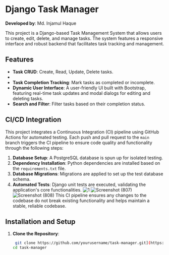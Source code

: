 # Django Task Manager

**Developed by**: Md. Injamul Haque

This project is a Django-based Task Management System that allows users to create, edit, delete, and manage tasks. The system features a responsive interface and robust backend that facilitates task tracking and management. 

## Features
 

- **Task CRUD**: Create, Read, Update, Delete tasks.
- 
- **Task Completion Tracking**: Mark tasks as completed or incomplete.
- **Dynamic User Interface**: A user-friendly UI built with Bootstrap, featuring real-time task updates and modal dialogs for editing and deleting tasks.
- **Search and Filter**: Filter tasks based on their completion status.



## CI/CD Integration

This project integrates a Continuous Integration (CI) pipeline using GitHub Actions for automated testing. Each push and pull request to the `main` branch triggers the CI pipeline to ensure code quality and functionality through the following steps:

1. **Database Setup**: A PostgreSQL database is spun up for isolated testing.
2. **Dependency Installation**: Python dependencies are installed based on the `requirements.txt` file.
3. **Database Migrations**: Migrations are applied to set up the test database schema.
4. **Automated Tests**: Django unit tests are executed, validating the application's core functionalities.
![1](https://github.com/user-attachments/assets/0410c4ec-f658-416c-892f-978a97cb382d)
![Screenshot (807)](https://github.com/user-attachments/assets/bb756c77-2a8d-4681-a219-0d6575b9ae41)
![Screenshot (808)](https://github.com/user-attachments/assets/5658d0ad-6791-4449-a904-497d23fd0698)
This CI pipeline ensures any changes to the codebase do not break existing functionality and helps maintain a stable, reliable codebase.

## Installation and Setup

1. **Clone the Repository**:
   ```bash
    git clone https://github.com/yourusername/task-manager.git](https://github.com/injamul3798/task_manager_with_CI_integrations)
   cd task-manager
